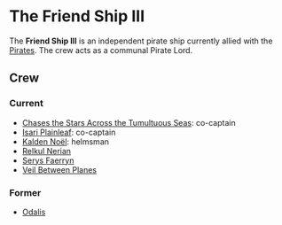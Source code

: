 # The Friend Ship III

The **Friend Ship III** is an independent pirate ship currently allied with the [Pirates](../pirates.md). The crew acts as a communal Pirate Lord.

## Crew

### Current

- [Chases the Stars Across the Tumultuous Seas](../members/chases-the-stars-across-the-tumultuous-seas.md): co-captain
- [Isari Plainleaf](../members/isari-plainleaf.md): co-captain
- [Kalden Noël](../members/kalden-noel.md): helmsman
- [Relkul Nerian](../members/relkul-nerian.md)
- [Serys Faerryn](../members/serys-faerryn.md)
- [Veil Between Planes](../members/veil-between-planes.md)

### Former

- [Odalis](../members/odalis.md)
